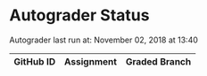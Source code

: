 # Autograder Status
Autograder last run at: November 02, 2018 at 13:40

| GitHub ID | Assignment | Graded Branch |
|-----------|------------|---------------|
